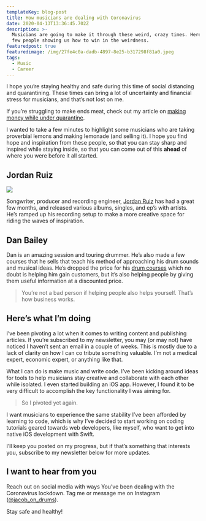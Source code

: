 ```yaml
---
templateKey: blog-post
title: How musicians are dealing with Coronavirus
date: 2020-04-13T13:36:45.702Z
description: >-
  Musicians are going to make it through these weird, crazy times. Here are a
  few people showing us how to win in the weirdness. 
featuredpost: true
featuredimage: /img/27fe4c0a-dadb-4897-8e25-b317298f81a0.jpeg
tags:
  - Music
  - Career
---
```

I hope you’re staying healthy and safe during this time of social distancing and quarantining. These times can bring a lot of uncertainty and financial stress for musicians, and that’s not lost on me. 

If you’re struggling to make ends meat, check out my article on [making money while under quarantine](https://www.jacobondrums.com/blog/how-musicians-can-make-money-while-quarantined/). 

I wanted to take a few minutes to highlight some musicians who are taking proverbial lemons and making lemonade (and selling it). I hope you find hope and inspiration from these people, so that you can stay sharp and inspired while staying inside, so that you can come out of this **ahead** of where you were before it all started. 

## Jordan Ruiz

![](/img/dd53e012-2639-4cf5-bf19-d0c9942f9536.jpeg)

 Songwriter, producer and recording engineer, [Jordan Ruiz](http://thejordanruiz.com) has had a great few months, and released various albums, singles, and ep’s with artists. He’s ramped up his recording setup to make a more creative space for riding the waves of inspiration.

## Dan Bailey

Dan is an amazing session and touring drummer. He’s also made a few courses that he sells that teach his method of approaching his drum sounds and musical ideas. He’s dropped the price for his [drum courses](http://www.drichardbailey.com/) which no doubt is helping him gain customers, but it’s also helping people by giving them useful information at a discounted price. 

> You’re not a bad person if helping people also helps yourself. That’s how business works. 

## Here’s what I’m doing

I’ve been pivoting a lot when it comes to writing content and publishing articles. If you’re subscribed to my newsletter, you may (or may not) have noticed I haven’t sent an email in a couple of weeks. This is mostly due to a lack of clarity on how I can co tribute something valuable. I’m not a medical expert, economic expert, or anything like that. 

What I can do is make music and write code. I’ve been kicking around ideas for tools to help musicians stay creative and collaborate with each other while isolated. I even started building an iOS app. However, I found it to be very difficult to accomplish the key functionality I was aiming for. 

> So I pivoted yet again. 

I want musicians to experience the same stability I’ve been afforded by learning to code, which is why I’ve decided to start working on coding tutorials geared towards web developers, like myself, who want to get into native iOS development with Swift. 

I’ll keep you posted on my progress, but if that’s something that interests you, subscribe to my newsletter below for more updates. 

## I want to hear from you

Reach out on social media with ways You’ve been dealing with the Coronavirus lockdown. Tag me or message me on Instagram ([@jacob_on_drums](https://instagram.com/jacob_on_drums)).

Stay safe and healthy!
